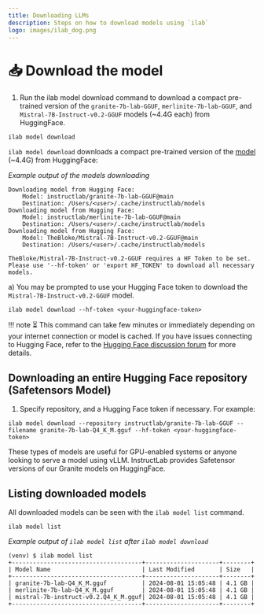 ```yaml
---
title: Downloading LLMs
description: Steps on how to download models using `ilab`
logo: images/ilab_dog.png
---
```


# 📥 Download the model

1) Run the ilab model download command to download a compact pre-trained version of the `granite-7b-lab-GGUF`, `merlinite-7b-lab-GGUF`, and `Mistral-7B-Instruct-v0.2-GGUF` models (~4.4G each) from HuggingFace.

```shell
ilab model download
```

`ilab model download` downloads a compact pre-trained version of the [model](https://huggingface.co/instructlab/) (~4.4G) from HuggingFace:

*Example output of the models downloading*

```shell
Downloading model from Hugging Face:
    Model: instructlab/granite-7b-lab-GGUF@main
    Destination: /Users/<user>/.cache/instructlab/models
Downloading model from Hugging Face:
    Model: instructlab/merlinite-7b-lab-GGUF@main
    Destination: /Users/<user>/.cache/instructlab/models
Downloading model from Hugging Face:
    Model: TheBloke/Mistral-7B-Instruct-v0.2-GGUF@main
    Destination: /Users/<user>/.cache/instructlab/models

TheBloke/Mistral-7B-Instruct-v0.2-GGUF requires a HF Token to be set.
Please use '--hf-token' or 'export HF_TOKEN' to download all necessary models.
```

a) You may be prompted to use your Hugging Face token to download the `Mistral-7B-Instruct-v0.2-GGUF` model.

```shell
ilab model download --hf-token <your-huggingface-token>
```

!!! note
    ⏳ This command can take few minutes or immediately depending on your internet connection or model is cached. If you have issues connecting to Hugging Face, refer to the [Hugging Face discussion forum](https://discuss.huggingface.co/) for more details.

## Downloading an entire Hugging Face repository (Safetensors Model)

1) Specify repository, and a Hugging Face token if necessary. For example:

```shell
ilab model download --repository instructlab/granite-7b-lab-GGUF --filename granite-7b-lab-Q4_K_M.gguf --hf-token <your-huggingface-token>
```

These types of models are useful for GPU-enabled systems or anyone looking to serve a model using vLLM. InstructLab provides Safetensor versions of our Granite models on HuggingFace.

## Listing downloaded models

All downloaded models can be seen with the `ilab model list` command.

```shell
ilab model list
```

*Example output of `ilab model list` after `ilab model download`*

```shell
(venv) $ ilab model list
+-------------------------------------+---------------------+--------+
| Model Name                          | Last Modified       | Size   |
+-------------------------------------+---------------------+--------+
| granite-7b-lab-Q4_K_M.gguf          | 2024-08-01 15:05:48 | 4.1 GB |
| merlinite-7b-lab-Q4_K_M.gguf        | 2024-08-01 15:05:48 | 4.1 GB |
| mistral-7b-instruct-v0.2.Q4_K_M.gguf| 2024-08-01 15:05:48 | 4.1 GB |
+-------------------------------------+---------------------+--------+
```

